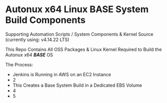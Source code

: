 # Autonux x64 Linux BASE System Build Components

Supporting Automation Scripts / System Components & Kernel Source (currently using: v4.14.22 LTS)

This Repo Contains All OSS Packages & Linux Kernel Required to Build the Autonux x64 _**BASE**_ OS

The Process:

- Jenkins is Running in AWS on an EC2 Instance
- 2
- This Creates a Base System Build in a Dedicated EBS Volume
- 4
- 5
